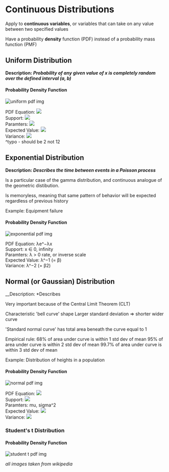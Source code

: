 # Continuous Distributions

Apply to __continuous variables__, or variables that can take on any value between two specified values

Have a probability __density__ function (PDF) instead of a probability mass function (PMF)


## Uniform Distribution

__Description: *Probability of any given value of x is completely random over the defined interval (a, b)*__

#### Probability Density Function

![uniform pdf img](https://upload.wikimedia.org/wikipedia/commons/thumb/9/96/Uniform_Distribution_PDF_SVG.svg/500px-Uniform_Distribution_PDF_SVG.svg.png)

PDF Equation: ![](https://wikimedia.org/api/rest_v1/media/math/render/svg/648692e002b720347c6c981aeec2a8cca7f4182f)  
Support: ![](https://wikimedia.org/api/rest_v1/media/math/render/svg/026357b404ee584c475579fb2302a4e9881b8cce)  
Paramters: ![](https://wikimedia.org/api/rest_v1/media/math/render/svg/adb722a971235b0ed2cf099e6b4d9dc3304936fa)  
Expected Value: ![](https://wikimedia.org/api/rest_v1/media/math/render/svg/83f8e71092f95652ba4e65a6916c144aa470f4ec)  
Variance: ![](https://wikimedia.org/api/rest_v1/media/math/render/svg/95f6f2aef440271aa37dec67fe279bb74e4398a4)  
            ^typo - should be 2 not 12


## Exponential Distribution

__Description: *Describes the time between events in a Poisson process*__

Is a particular case of the gamma distribution, and continuous analogue of the geometric distibution.

Is memoryless, meaning that same pattern of behavior will be expected regardless of previous history

Example: Equipment failure

#### Probability Density Function

![exponential pdf img](https://upload.wikimedia.org/wikipedia/commons/thumb/e/ec/Exponential_pdf.svg/650px-Exponential_pdf.svg.png)

PDF Equation: λe^−λx  
Support: x ∈ 0, infinity  
Paramters: λ > 0 rate, or inverse scale  
Expected Value: λ^−1 (= β)  
Variance: λ^−2 (= β2)  


## Normal (or Gaussian) Distribution

__Description: *Describes

Very important because of the Central Limit Theorem (CLT)

Characteristic 'bell curve' shape 
            Larger standard deviation => shorter wider curve

'Standard normal curve' has total area beneath the curve equal to 1  

Empirical rule:
            68% of area under curve is within 1 std dev of mean
            95% of area under curve is within 2 std dev of mean
            99.7% of area under curve is within 3 std dev of mean


Example: Distribution of heights in a population

#### Probability Density Function

![normal pdf img](https://upload.wikimedia.org/wikipedia/commons/thumb/7/74/Normal_Distribution_PDF.svg/700px-Normal_Distribution_PDF.svg.png)

PDF Equation: ![](https://wikimedia.org/api/rest_v1/media/math/render/svg/1a9287a082350af2fe84ea67da609e32f8591528)    
Support: ![](https://wikimedia.org/api/rest_v1/media/math/render/svg/a9c6d458566aec47a7259762034790c8981aefab)  
Paramters: mu, sigma^2  
Expected Value: ![](https://wikimedia.org/api/rest_v1/media/math/render/svg/2e0b88c13e96068427ea74158dc1ebd8ce63e8b5)   
Variance: ![](https://wikimedia.org/api/rest_v1/media/math/render/svg/c1aeca67847d56ce69da7d74761f189089819b8b)  


### Student's t Distribution

#### Probability Density Function

![student t pdf img](https://upload.wikimedia.org/wikipedia/commons/thumb/4/41/Student_t_pdf.svg/650px-Student_t_pdf.svg.png)


_all images taken from wikipedia_
